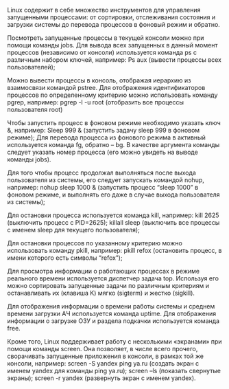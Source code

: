 
Linux содержит в себе множество инструментов для управления запущенными процессами: от сортировки, отслеживания состояния и загрузки системы до перевода процессов в фоновый режим и обратно.

Посмотреть запущенные процессы в текущей консоли можно при помощи команды jobs. Для вывода всех запущенных в данный момент процессов (независимо от консоли) используется команда ps с различным набором ключей, например:
Ps aux 	(вывести процессы всех пользователей);

Можно вывести процессы в консоль, отображая иерархию из взаимосвязи командой pstree.
Для отображения идентификаторов процессов по определенному критерию можно использовать команду pgrep, например:
pgrep -l -u root	(отобразить все процессы пользователя root)

Чтобы запустить процесс в фоновом режиме необходимо указать ключ &, например:
Sleep 999 &	(запустить задачу sleep 999 в фоновом режиме);
Для перевода процесса из фонового режима в активный используется команда fg, обратно – bg. В качестве аргумента команды следует указать номер процесса (его можно увидеть на выводе команды jobs).

Для того чтобы процесс продолжал выполняться после выхода пользователя из системы, его следует запускать командой nohup, например:
nohup  sleep 1000 &	(запустить процесс “sleep 1000” в фоновом режиме, и выполнять его даже в случае выхода пользователя из системы);

Для остановки процесса используется команда kill, например:
kill 2625 		(выключить процесс с PID=2625);
killall sleep	(выключить все процессы с именем sleep для текущего пользователя);

Для остановки процессов по указанному критерию можно использовать команду pkill, например:
pkill refox	(остановить процесс, в имени которого есть символы “refox”);

Для просмотра информации о работающих процессах в режиме реального времени используется диспетчер задача top. Используя его можно сортировать запущенные задачи по различным критериям и останавливать их (клавиша K) мягко (sigterm) и жестко (sigkill).

Для отображения информации о времени работы системы и среднем времени загрузки АЧ используется команда uptime.
Для отображения информации о загрузке ОЗУ и раздела подкачки используется команда free.

Кроме того, Linux поддерживает работу с несколькими «экранами» при помощи команды screen. Она позволяет, в числе всего прочего, сворачивать запущенные приложения в консоли, в рамках той же консоли, например:
screen -S yandex ping ya.ru	(создать экран с именем yandex для команды ping ya.ru);
screen –ls			(показать свернутые экраны);
screen -r yandex			(развернуть экран с именем yandex).
